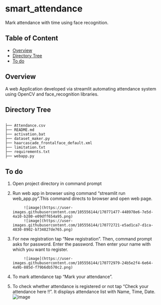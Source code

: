 ﻿# smart_attendance
Mark attendance with time using face recognition.



## Table of Content
  * [Overview](#overview)
  * [Directory Tree](#directory-tree)
  * [To do](#to-do)



## Overview
A web Application developed via streamlit automating attendance system using OpenCV and face_recognition libraries. 

## Directory Tree 
```

├── Attendance.csv
├── README.md
├── activation.bat
├── dataset_maker.py
├── haarcascade_frontalface_default.xml
├── limitation.txt
├── requirements.txt
├── webapp.py
```
## To do

1.	Open project directory in command prompt
2.	Run web app in browser using command “streamlit run web_app.py”.This command directs to browser and open web page.

             ![image](https://user-images.githubusercontent.com/105556144/170771477-448978e6-7e5d-4a10-b280-e09dff654a95.png)
             ![image](https://user-images.githubusercontent.com/105556144/170772721-e5ad1ca7-d1ca-4830-8902-b734827de765.png)

3.	For new registration tap “New registration”. Then, command prompt asks for password. Enter the password.
Then enter your name with which you want to register.

             ![image](https://user-images.githubusercontent.com/105556144/170772979-24b5e2f4-6e64-4a9b-885d-f79b6db570c2.png)


4.	To mark attendance tap “Mark your attendance”.
5.	To check whether attendance is registered or not tap “Check your attendance here !!”. It displays attendance list with Name, Time, Date.
            ![image](https://user-images.githubusercontent.com/105556144/170772788-c67a7f2a-8ef2-457b-bcdc-4e798bf89cca.png)




 





 

